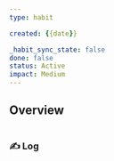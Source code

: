 ```yaml
---
type: habit

created: {{date}}

_habit_sync_state: false
done: false
status: Active
impact: Medium
---
```


## Overview
```wishmap-habit-monthly
```

### ✍️ Log